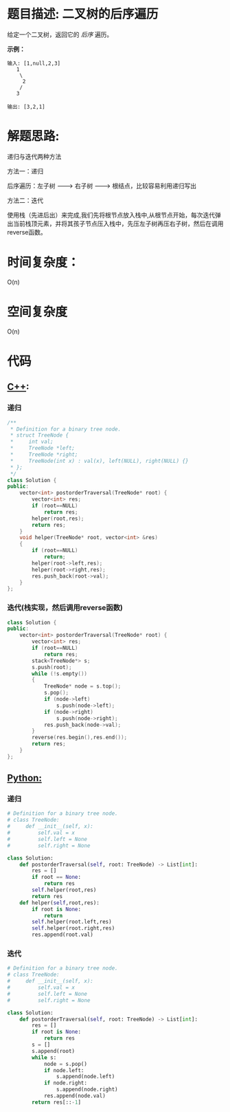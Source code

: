 # 题目描述:  二叉树的后序遍历

给定一个二叉树，返回它的 *后序* 遍历。

**示例：**
```
输入: [1,null,2,3]  
   1
    \
     2
    /
   3 

输出: [3,2,1]
```

# 解题思路:
递归与迭代两种方法

方法一：递归

  后序遍历：左子树 ---> 右子树 ---> 根结点，比较容易利用递归写出

方法二：迭代
   
   使用栈（先进后出）来完成,我们先将根节点放入栈中,从根节点开始，每次迭代弹出当前栈顶元素，并将其孩子节点压入栈中，先压左子树再压右子树，然后在调用reverse函数。

# 时间复杂度：
  O(n) 
# 空间复杂度
  O(n)
# 代码

## [C++](./Binary-Tree-Postorder-Traversal.cpp):

###  递归
```c++
/**
 * Definition for a binary tree node.
 * struct TreeNode {
 *     int val;
 *     TreeNode *left;
 *     TreeNode *right;
 *     TreeNode(int x) : val(x), left(NULL), right(NULL) {}
 * };
 */
class Solution {
public:
    vector<int> postorderTraversal(TreeNode* root) {
        vector<int> res;
        if (root==NULL)
            return res;
        helper(root,res);
        return res;
    }
    void helper(TreeNode* root, vector<int> &res)
    {
        if (root==NULL)
            return;
        helper(root->left,res);
        helper(root->right,res);
        res.push_back(root->val);
    }
};
```

###  迭代(栈实现，然后调用reverse函数)
```c++
class Solution {
public:
    vector<int> postorderTraversal(TreeNode* root) {
        vector<int> res;
        if (root==NULL)
            return res;
        stack<TreeNode*> s;
        s.push(root);
        while (!s.empty())
        {
            TreeNode* node = s.top();
            s.pop();
            if (node->left)
                s.push(node->left);
            if (node->right)
                s.push(node->right);
            res.push_back(node->val);
        }
        reverse(res.begin(),res.end());
        return res;
    }
};
```

## [Python:](https://github.com/bryceustc/LeetCode_Note/blob/master/python/Binary-Tree-Postorder-Traversal/Binary-Tree-Postorder-Traversal.py)
###  递归
```python
# Definition for a binary tree node.
# class TreeNode:
#     def __init__(self, x):
#         self.val = x
#         self.left = None
#         self.right = None

class Solution:
    def postorderTraversal(self, root: TreeNode) -> List[int]:
        res = []
        if root == None:
            return res
        self.helper(root,res)
        return res
    def helper(self,root,res):
        if root is None:
            return
        self.helper(root.left,res)
        self.helper(root.right,res)
        res.append(root.val)
```

###  迭代 
```python
# Definition for a binary tree node.
# class TreeNode:
#     def __init__(self, x):
#         self.val = x
#         self.left = None
#         self.right = None

class Solution:
    def postorderTraversal(self, root: TreeNode) -> List[int]:
        res = []
        if root is None:
            return res
        s = []
        s.append(root)
        while s:
            node = s.pop()
            if node.left:
                s.append(node.left)
            if node.right:
                s.append(node.right)
            res.append(node.val)
        return res[::-1]
```

